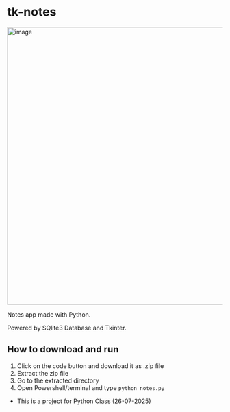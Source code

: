# tk-notes

<img width="709" height="648" alt="image" src="https://github.com/user-attachments/assets/024121db-ee52-4fe2-bb02-abe6b497f6a6" />


Notes app made with Python.

Powered by SQlite3 Database and Tkinter.

## How to download and run
1. Click on the code button and download it as .zip file
2. Extract the zip file
3. Go to the extracted directory
4. Open Powershell/terminal and type `python notes.py`

- This is a project for Python Class (26-07-2025)
